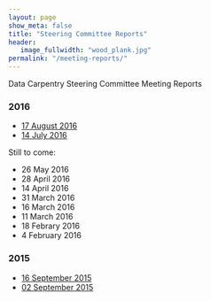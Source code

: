 ```yaml
---
layout: page
show_meta: false
title: "Steering Committee Reports"
header:
   image_fullwidth: "wood_plank.jpg"
permalink: "/meeting-reports/"
---
```


Data Carpentry Steering Committee Meeting Reports

### 2016

- [17 August 2016](/201608-sc-meeting-report/)
- [14 July 2016](/201607-sc-meeting-report/)

Still to come:
- 26 May 2016
- 28 April 2016
- 14 April 2016
- 31 March 2016
- 16 March 2016
- 11 March 2016
- 18 Febrary 2016
- 4 February 2016


### 2015

- [16 September 2015](https://github.com/datacarpentry/steering-committee/blob/gh-pages/minutes/2015-09-16_minutes.md)
- [02 September 2015](https://github.com/datacarpentry/steering-committee/blob/gh-pages/minutes/2015-09-02_minutes.md)
